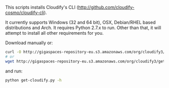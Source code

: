 This scripts installs Cloudify's CLI (http://github.com/cloudify-cosmo/cloudify-cli).

It currently supports Windows (32 and 64 bit), OSX, Debian/RHEL based distributions and Arch.
It requires Python 2.7.x to run. Other than that, it will attempt to install all other requirements for you.

Download manually or:

```bash
curl -O http://gigaspaces-repository-eu.s3.amazonaws.com/org/cloudify3/get-cloudify.py
# or
wget http://gigaspaces-repository-eu.s3.amazonaws.com/org/cloudify3/get-cloudify.py
```

and run:

```bash
python get-cloudify.py -h
```
